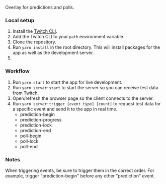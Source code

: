 Overlay for predictions and polls.

### Local setup

1. Install the [Twitch CLI](https://dev.twitch.tv/docs/cli).
1. Add the Twitch CLI to your `path` environment variable.
1. Clone the repository.
1. Run `yarn install` in the root directory. This will install packages for the app as well as the development server.
1. 

### Workflow

1. Run `yarn start` to start the app for live development.
1. Run `yarn server:start` to start the server so you can receive test data from Twitch.
1. Open/refresh the browser page so the client connects to the server.
1. Run `yarn server:trigger [event type] [count]` to request test data for a specific event and send it to the app in real time.
    - prediction-begin
    - prediction-progress
    - prediction-lock
    - prediction-end
    - poll-begin
    - poll-lock
    - poll-end

### Notes

When triggering events, be sure to trigger them in the correct order. For example, trigger "prediction-begin" before any other "prediction" event.

